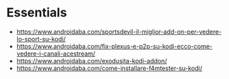 # Essentials

* https://www.androidaba.com/sportsdevil-il-miglior-add-on-per-vedere-lo-sport-su-kodi/
* https://www.androidaba.com/fix-plexus-e-p2p-su-kodi-ecco-come-vedere-i-canali-acestream/
* https://www.androidaba.com/exodusita-kodi-addon/
* https://www.androidaba.com/come-installare-f4mtester-su-kodi/
